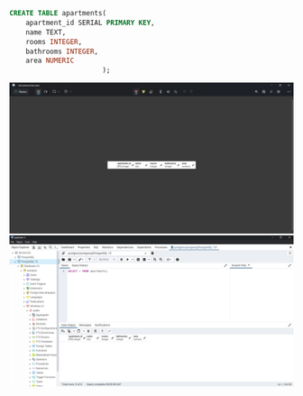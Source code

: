 ```sql
CREATE TABLE apartments(
	apartment_id SERIAL PRIMARY KEY,
	name TEXT,
	rooms INTEGER,
	bathrooms INTEGER,
	area NUMERIC
					   );
```

                       

![Alt text](image-1.png)
![Alt text](image.png)

                       